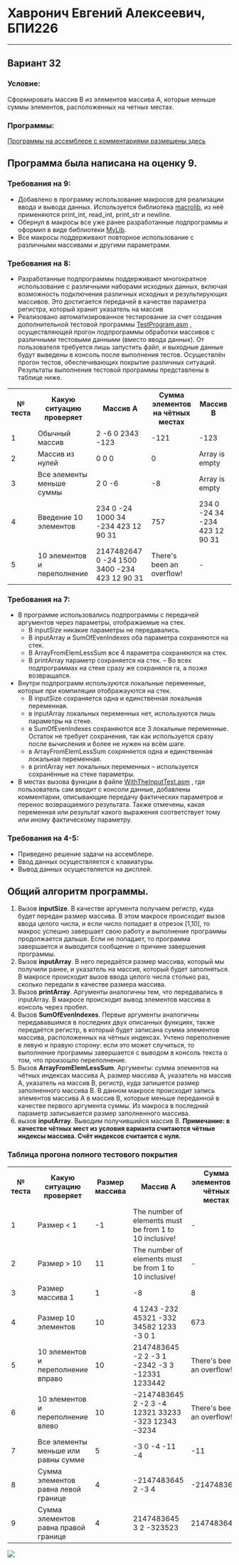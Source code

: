 # Хавронич Евгений Алексеевич, БПИ226
---
## Вариант 32
### Условие:
Сформировать массив B из элементов массива A, которые меньше суммы элементов, расположенных на четных местах.
### Программы:
[Программы на ассемблере с комментариями размещены здесь](Files)
## Программа была написана на оценку 9.

### Требования на 9:
- Добавлено в программу использование макросов для реализации
ввода и вывода данных. Используется библиотека [macrolib](Files/macrolib.s), из неё применяются print_int, read_int, print_str и newline.
- Обернул в макросы все уже ранее разработанные подпрограммы и оформил в виде библиотеки [MyLib](Files/MyLib.s).
- Все макросы поддерживают повторное использование с различными массивами и другими параметрами.

### Требования на 8:
- Разработанные подпрограммы поддерживают многократное использование с различными наборами исходных данных, включая возможность подключения различных исходных и результирующих массивов. Это достигается передачей в качестве параметра регистра, который хранит указатель на массив
- Реализовано автоматизированное тестирование за счет создания
дополнительной тестовой программы [TestProgram.asm](Files/TestProgram.asm) , осуществляющей прогон подпрограммы обработки массивов с различными тестовыми данными (вместо ввода данных). От пользователя требуется лишь запустить файл, и выходные данные будут выведены в консоль после выполнения тестов. Осуществлён прогон тестов, обеспечивающих покрытие различных ситуаций. Результаты выполнения тестовой программы представлены в таблице ниже.
<table>
    <tr>
        <th>№ теста</th>
        <th>Какую ситуацию проверяет</th>
        <th>Массив А</th>
        <th>Сумма элементов на чётных местах</th>
        <th>Массив B</th>
    </tr>
    <tr>
        <td>1</td>
        <td>Обычный массив</td>
        <td>2 -6 0 2343 -123</td>
        <td>-121</td>
        <td>-123</td>
    </tr>
    <tr>
        <td>2</td>
        <td>Массив из нулей</td>
        <td>0 0 0</td>
        <td>0</td>
        <td> Array is empty</td>
    </tr>
    <tr>
        <td>3</td>
        <td>Все элементы меньше суммы</td>
        <td>2 0 -6</td>
        <td>-8</td>
        <td>Array is empty</td>
    </tr>
    <tr>
        <td>4</td>
        <td>Введение 10 элементов</td>
        <td>234 0 -24 1000 34 -234 423 12 90 31</td>
        <td>757</td>
        <td>234 0 -24 34 -234 423 12 90 31</td>
    </tr>
    <tr>
        <td>5</td>
        <td>10 элементов и переполнение</td>
        <td>2147482647 0 -24 1500 3400 -234 423 12 90 31</td>
        <td>There's been an overflow!</td>
        <td>-</td>
    </tr>
</table>

### Требования на 7:
- В программе использовались подпрограммы с передачей
аргументов через параметры, отображаемые на стек. 
    - В inputSize никакие параметры не передавались. 
    - В inputArray и SumOfEvenIndexes оба параметра сохраняются на стек. 
    - В ArrayFromElemLessSum все 4 параметра сохраняются на стек.
    - В printArray параметр сохраняется на стек.
    – Во всех подпрограммах на стеке сразу же сохранялся ra, а позже возвращался.
- Внутри подпрограмм используются локальные переменные, которые при компиляции отображауются на стек.
    - В inputSize сохраняется одна и единственная локальная переменная.
    - в inputArray локальных переменных нет, используются лишь параметры на стеке.
    - в SumOfEvenIndexes сохраняются все 3 локальные переменные. Остаток не требует сохранения, так как используется сразу после вычисления и более не нужен на всём шаге.
    - в ArrayFromElemLessSum сохряняется одна и единственная локальная переменная.
    - в printArray нет локальных переменных – используется сохранённые на стеке параметры.
- В местах вызова функции в файле [WithTheInputTest.asm](Files/WithTheInputTest.asm) , где пользователь сам вводит с консоли данные, добавлены комментарии, описывающие передачу фактических параметров и перенос возвращаемого результата. Также отмечены, какая переменная или результат какого выражения соответствует тому или иному фактическому параметру.

### Требования на 4-5:
- Приведено решение задачи на ассемблере.
- Ввод данных осуществляется с клавиатуры.
- Вывод данных осуществляется на дисплей.
## Общий алгоритм программы.
1. Вызов **inputSize**. В качестве аргумента получаем регистр, куда будет передан размер массива. В этом макросе происходит вызов ввода целого числа, и если число попадает в отрезок [1,10], то макрос успешно завершает свою работу и выполнение программы продолжается дальше. Если не попадает, то программа завершается и выводится сообщение о причине завершения программы.
2. Вызов **inputArray**. В него передаётся размер массива, который мы получили ранее, и указатель на массив, который будет заполняться. В макросе происходит вызов ввода целого числа столько раз, сколько передали в качестве размера массива.
3. Вызов **printArray**. Аргументы аналогичны тем, что передавались в inputArray. В макросе происходит вывод элементов массива в консоль через пробел.
4. Вызов **SumOfEvenIndexes**. Первые аргументы аналогичны передававшимся в последних двух описанных функциях, также передаётся регистр, в который будет записана сумма элементов массива, расположенных на чётных индексах. Учтено переполнение в левую и правую сторону: если это может случиться, то выполнение программы завершается с выводом в консоль текста о том, что произошло переполнение.
5. Вызов **ArrayFromElemLessSum**. Аргументы: сумма элементов на чётных индексах массива А, размер массива А, указатель на массив А, указатель на массив B, регистр, куда запишется размер заполненного массива B. В данном макросе происходит запись элементов массива А в массив B, которые меньше переданной в качестве первого аргумента суммы. Из макроса в последний параметр записывается размер заполненного массива.
6. вызов **inputArray**. Выводим получившийся массив B.
**Примечание: в качестве чётных мест из условия варианта считаются чётные индексы массива. Счёт индексов считается с нуля.**

### Таблица прогона полного тестового покрытия

<table>
    <tr>
        <th>№ теста</th>
        <th>Какую ситуацию проверяет</th>
        <th>Размер массива</th>
        <th>Массив А</th>
        <th>Сумма элементов на чётных местах</th>
        <th>Массив B</th>
    </tr>
    <tr>
        <td>1</td>
        <td>Размер < 1</td>
        <td>-1</td>
        <td>The number of elements must be from 1 to 10 inclusive!</td>
        <td>-</td>
        <td>--</td>
    </tr>
    <tr>
        <td>2</td>
        <td>Размер > 10</td>
        <td>11</td>
        <td>The number of elements must be from 1 to 10 inclusive!</td>
        <td>-</td>
        <td>-</td>
    </tr>
    <tr>
        <td>3</td>
        <td>Размер массива 1</td>
        <td>1</td>
        <td>-8</td>
        <td>8</td>
        <td>Array is empty</td>
    </tr>
    <tr>
        <td>4</td>
        <td>Размер 10 элементов</td>
        <td>10</td>
        <td>4 1243 -232 45321 -332 34582 1233 -3 0 1</td>
        <td>673</td>
        <td>4 -232 -332 -3 0 1</td>
    </tr>
    <tr>
        <td>5</td>
        <td>10 элементов и переполнение вправо</td>
        <td>10</td>
        <td>2147483645 -2 2 -3 1 -2342 -3 3 -12331 1233442</td>
        <td>There's been an overflow!</td>
        <td>-</td>
    </tr>
    <tr>
        <td>6</td>
        <td>10 элементов и переполнение влево</td>
        <td>10</td>
        <td>-2147483645 2 -2 3 -4 12321 33233 -323 12343 -3234</td>
        <td>There's been an overflow!</td>
        <td>-</td>
    </tr>
    <tr>
        <td>7</td>
        <td>Все элементы меньше или равны сумме</td>
        <td>5</td>
        <td>-3 0 -4 -11 -4</td>
        <td>-11</td>
        <td>Array is empty</td>
    </tr>
    <tr>
        <td>8</td>
        <td>Сумма элементов равна левой границе</td>
        <td>4</td>
        <td>-2147483645 2 -3 4</td>
        <td>-2147483648</td>
        <td>Array is empty</td>
    </tr>
    <tr>
        <td>9</td>
        <td>Сумма элементов равна правой границе</td>
        <td>4</td>
        <td>2147483645 3 2 -323523</td>
        <td>2147483647</td>
        <td>2147483645 3 2 -323523</td>
    </tr>
</table>

![](https://i.pinimg.com/564x/bc/1e/46/bc1e46bf01876a546a0b602003752a94.jpg)
